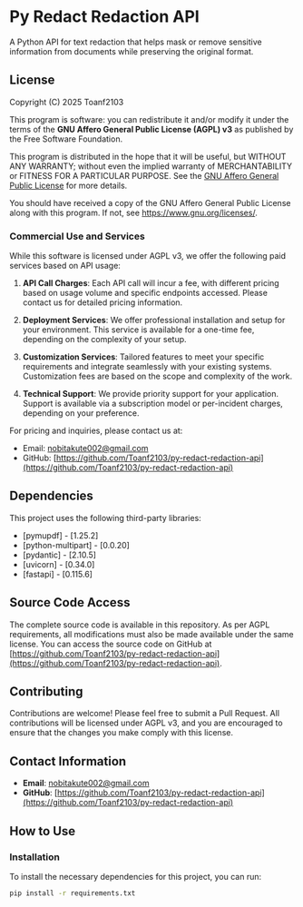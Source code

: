 # Py Redact Redaction API

A Python API for text redaction that helps mask or remove sensitive information from documents while preserving the original format.

## License

Copyright (C) 2025  Toanf2103

This program is software: you can redistribute it and/or modify it under the terms of the **GNU Affero General Public License (AGPL) v3** as published by the Free Software Foundation.

This program is distributed in the hope that it will be useful, but WITHOUT ANY WARRANTY; without even the implied warranty of MERCHANTABILITY or FITNESS FOR A PARTICULAR PURPOSE. See the [GNU Affero General Public License](https://www.gnu.org/licenses/agpl-3.0.html) for more details.

You should have received a copy of the GNU Affero General Public License along with this program. If not, see <https://www.gnu.org/licenses/>.

### Commercial Use and Services

While this software is licensed under AGPL v3, we offer the following paid services based on API usage:

1. **API Call Charges**: Each API call will incur a fee, with different pricing based on usage volume and specific endpoints accessed. Please contact us for detailed pricing information.
   
2. **Deployment Services**: We offer professional installation and setup for your environment. This service is available for a one-time fee, depending on the complexity of your setup.

3. **Customization Services**: Tailored features to meet your specific requirements and integrate seamlessly with your existing systems. Customization fees are based on the scope and complexity of the work.

4. **Technical Support**: We provide priority support for your application. Support is available via a subscription model or per-incident charges, depending on your preference.

For pricing and inquiries, please contact us at:
- Email: [nobitakute002@gmail.com](mailto:nobitakute002@gmail.com)
- GitHub: [https://github.com/Toanf2103/py-redact-redaction-api](https://github.com/Toanf2103/py-redact-redaction-api)

## Dependencies

This project uses the following third-party libraries:
- [pymupdf] - [1.25.2]
- [python-multipart] - [0.0.20]
- [pydantic] - [2.10.5]
- [uvicorn] - [0.34.0]
- [fastapi] - [0.115.6]

## Source Code Access

The complete source code is available in this repository. As per AGPL requirements, all modifications must also be made available under the same license. You can access the source code on GitHub at [https://github.com/Toanf2103/py-redact-redaction-api](https://github.com/Toanf2103/py-redact-redaction-api).

## Contributing

Contributions are welcome! Please feel free to submit a Pull Request. All contributions will be licensed under AGPL v3, and you are encouraged to ensure that the changes you make comply with this license.

## Contact Information

- **Email**: [nobitakute002@gmail.com](mailto:nobitakute002@gmail.com)
- **GitHub**: [https://github.com/Toanf2103/py-redact-redaction-api](https://github.com/Toanf2103/py-redact-redaction-api)

## How to Use

### Installation

To install the necessary dependencies for this project, you can run:

```bash
pip install -r requirements.txt
